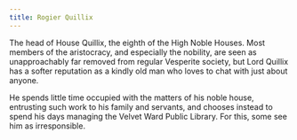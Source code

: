 ```yaml
---
title: Rogier Quillix
---
```


The head of House Quillix, the eighth of the High Noble Houses. Most members of the aristocracy, and especially the nobility, are seen as unapproachably far removed from regular Vesperite society, but Lord Quillix has a softer reputation as a kindly old man who loves to chat with just about anyone.

He spends little time occupied with the matters of his noble house, entrusting such work to his family and servants, and chooses instead to spend his days managing the Velvet Ward Public Library. For this, some see him as irresponsible.
